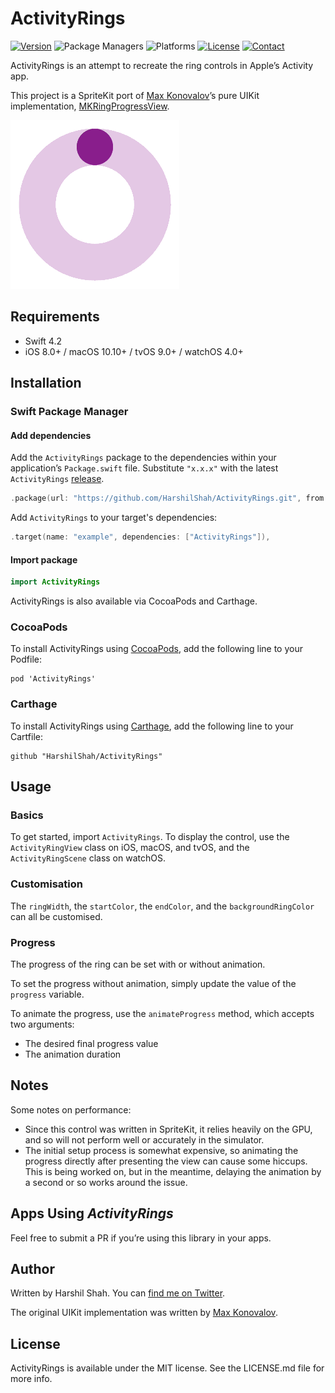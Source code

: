 # ActivityRings

[![Version](https://img.shields.io/github/release/HarshilShah/ActivityRings.svg)](https://github.com/HarshilShah/ActivityRings/releases/latest)
![Package Managers](https://img.shields.io/badge/supports-CocoaPods%20%7C%20Carthage-green.svg)
![Platforms](https://img.shields.io/cocoapods/p/ActivityRings.svg?style=flat)
[![License](https://img.shields.io/badge/license-MIT-yellow.svg)](https://github.com/HarshilShah/ActivityRings/blob/master/LICENSE)
[![Contact](https://img.shields.io/badge/contact-%40HarshilShah1910-3a8fc1.svg)](https://twitter.com/HarshilShah1910)

ActivityRings is an attempt to recreate the ring controls in Apple’s Activity app.

This project is a SpriteKit port of [Max Konovalov](https://github.com/maxkonovalov)’s pure UIKit implementation, [MKRingProgressView](https://github.com/maxkonovalov/MKRingProgressView).

![Demo](https://raw.githubusercontent.com/HarshilShah/ActivityRings/master/Resources/demo.gif)

## Requirements

- Swift 4.2
- iOS 8.0+ / macOS 10.10+ / tvOS 9.0+ / watchOS 4.0+

## Installation

### Swift Package Manager

#### Add dependencies

Add the `ActivityRings` package to the dependencies within your application’s `Package.swift` file. Substitute `"x.x.x"` with the latest `ActivityRings` [release](https://github.com/HarshilShah/ActivityRings/releases).
```swift
.package(url: "https://github.com/HarshilShah/ActivityRings.git", from: "x.x.x")
```
Add `ActivityRings` to your target's dependencies:
```swift
.target(name: "example", dependencies: ["ActivityRings"]),
```
#### Import package
```swift
import ActivityRings
```

ActivityRings is also available via CocoaPods and Carthage.

### CocoaPods

To install ActivityRings using [CocoaPods](http://cocoapods.org), add the following line to your Podfile:
```
pod 'ActivityRings'
```
### Carthage

To install ActivityRings using [Carthage](https://github.com/Carthage/Carthage), add the following line to your Cartfile:

```
github "HarshilShah/ActivityRings"
```

## Usage

### Basics

To get started, import `ActivityRings`. To display the control, use the `ActivityRingView` class on iOS, macOS, and tvOS, and the `ActivityRingScene` class on watchOS.

### Customisation

The `ringWidth`, the `startColor`, the `endColor`, and the `backgroundRingColor` can all be customised.

### Progress

The progress of the ring can be set with or without animation.

To set the progress without animation, simply update the value of the `progress` variable.

To animate the progress, use the `animateProgress` method, which accepts two arguments:
- The desired final progress value
- The animation duration

## Notes

Some notes on performance:
- Since this control was written in SpriteKit, it relies heavily on the GPU, and so will not perform well or accurately in the simulator.
- The initial setup process is somewhat expensive, so animating the progress directly after presenting the view can cause some hiccups. This is being worked on, but in the meantime, delaying the animation by a second or so works around the issue.

## Apps Using *ActivityRings*

Feel free to submit a PR if you’re using this library in your apps.

## Author

Written by Harshil Shah. You can [find me on Twitter](https://twitter.com/HarshilShah1910).

The original UIKit implementation was written by [Max Konovalov](https://github.com/maxkonovalov).

## License

ActivityRings is available under the MIT license. See the LICENSE.md file for more info.
